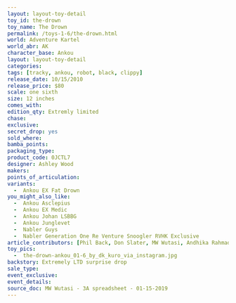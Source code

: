 ```yaml
---
layout: layout-toy-detail 
toy_id: the-drown
toy_name: The Drown
permalink: /toys-1-6/the-drown.html
world: Adventure Kartel
world_abr: AK
character_base: Ankou
layout: layout-toy-detail
categories: 
tags: [tracky, ankou, robot, black, clippy]
release_date: 10/15/2010
release_price: $80 
scale: one sixth
size: 12 inches
comes_with: 
edition_qty: Extremly limited
chase: 
exclusive: 
secret_drop: yes
sold_where: 
bamba_points: 
packaging_type: 
product_code: 0JCTL7
designer: Ashley Wood
makers: 
points_of_articulation: 
variants: 
  -  Ankou EX Fat Drown
you_might_also_like: 
  -  Ankou Asclepius
  -  Ankou EX Medic
  -  Ankou Johan LSBBG
  -  Ankou Junglevet
  -  Nabler Guys
  -  Nabler Generation One Re Venture Snoogler RVHK Exclusive
article_contributors: [Phil Back, Don Slater, MW Wutasi, Andhika Rahmaditya]
toy_pics: 
  -  the-drown-ankou_01-6_by_dk_kuro_via_instagram.jpg
backstory: Extremely LTD surprise drop
sale_type: 
event_exclusive: 
event_details: 
source_doc: MW Wutasi - 3A spreadsheet - 01-15-2019
---
```

